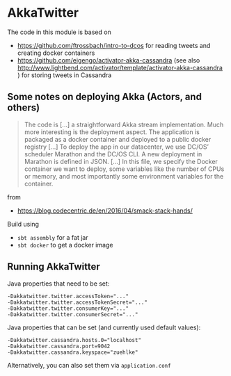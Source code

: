 # AkkaTwitter

The code in this module is based on
 - https://github.com/ftrossbach/intro-to-dcos for reading tweets and creating docker containers
 - https://github.com/eigengo/activator-akka-cassandra (see also http://www.lightbend.com/activator/template/activator-akka-cassandra ) for storing tweets in Cassandra

## Some notes on deploying Akka (Actors, and others)

> The code is [...] a straightforward Akka stream implementation. 
> Much more interesting is the deployment aspect. 
> The application is packaged as a docker container and deployed to a public docker registry [...]
> To deploy the app in our datacenter, we use DC/OS’ scheduler Marathon and the DC/OS CLI. 
> A new deployment in Marathon is defined in JSON. [...]
> In this file, we specify the Docker container we want to deploy, some variables like the number of CPUs or memory, and most importantly some environment variables for the container.

from
* https://blog.codecentric.de/en/2016/04/smack-stack-hands/

Build using
- ```sbt assembly``` for a fat jar
- ```sbt docker``` to get a docker image

## Running AkkaTwitter

Java properties that need to be set:
```
-Dakkatwitter.twitter.accessToken="..."
-Dakkatwitter.twitter.accessTokenSecret="..."
-Dakkatwitter.twitter.consumerKey="..."
-Dakkatwitter.twitter.consumerSecret="..."
```

Java properties that can be set (and currently used default values):
```
-Dakkatwitter.cassandra.hosts.0="localhost"
-Dakkatwitter.cassandra.port=9042
-Dakkatwitter.cassandra.keyspace="zuehlke"
```

Alternatively, you can also set them via ```application.conf```

 
 
